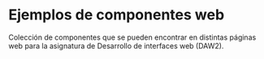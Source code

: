 # Ejemplos de componentes web

Colección de componentes que se pueden encontrar en distintas páginas web para la asignatura de Desarrollo de interfaces web (DAW2).
